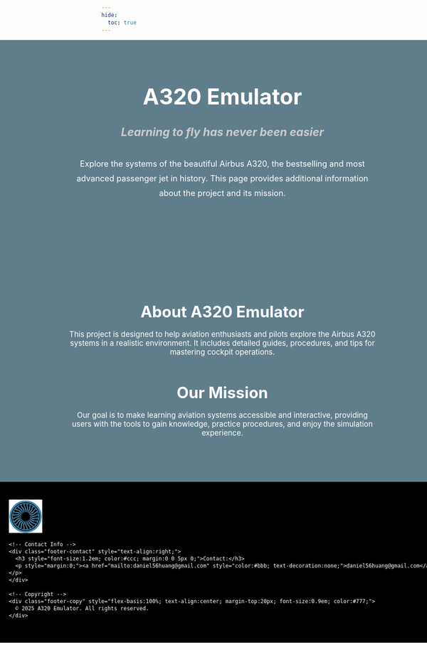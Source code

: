 ```yaml
---
hide:
  toc: true
---
```


<!-- Hero Section (Full Width) -->
<div class="hero-section" style="
  width:100vw;
  position:relative;
  left:50%;
  margin-left:-50vw;
  background-color:#607D8B; /* blue-gray background */
  color:white;
  text-align:center;
  padding:30px 20px;
">
  <h1 style="font-size:3.5em; font-weight:bold; margin-bottom:15px;">A320 Emulator</h1>
  <h3 style="font-size:1.8em; font-style:italic; color:#ccc; margin-bottom:40px;">
    Learning to fly has never been easier
  </h3>
  <p style="font-size:1.3em; max-width:700px; margin:0 auto 50px auto; line-height:1.8;">
    Explore the systems of the beautiful Airbus A320, the bestselling and most advanced passenger jet in history. This page provides additional information about the project and its mission.
  </p>
</div>

<!-- About Content -->
<div class="section" style="width:100vw; position:relative; left:50%; margin-left:-50vw; background-color:#607D8B; color:white; text-align:center; padding:100px 20px;">
  <h2 style="font-size:2.5em; margin-bottom:20px;">About A320 Emulator</h2>
  <p style="font-size:1.2em; max-width:700px; margin:0 auto;">
    This project is designed to help aviation enthusiasts and pilots explore the Airbus A320 systems in a realistic environment. It includes detailed guides, procedures, and tips for mastering cockpit operations.
  </p>

  <h2 style="font-size:2.5em; margin-top:60px; margin-bottom:20px;">Our Mission</h2>
  <p style="font-size:1.2em; max-width:700px; margin:0 auto;">
    Our goal is to make learning aviation systems accessible and interactive, providing users with the tools to gain knowledge, practice procedures, and enjoy the simulation experience.
  </p>
</div>

<!-- Footer Banner -->
<footer class="footer-banner" style="width:100vw; position:relative; left:50%; margin-left:-50vw; background-color:#000000; color:white; padding:40px 20px;">
  <div class="footer-content" style="display:flex; justify-content:space-between; align-items:center; max-width:1200px; margin:0 auto; flex-wrap:wrap;">
    <!-- Logo -->
    <div class="footer-logo">
      <img src="assets/logo.png" alt="A320 Emulator Logo" style="height:75px;">
    </div>

    <!-- Contact Info -->
    <div class="footer-contact" style="text-align:right;">
      <h3 style="font-size:1.2em; color:#ccc; margin:0 0 5px 0;">Contact:</h3>
      <p style="margin:0;"><a href="mailto:daniel56huang@gmail.com" style="color:#bbb; text-decoration:none;">daniel56huang@gmail.com</a></p>
    </div>

    <!-- Copyright -->
    <div class="footer-copy" style="flex-basis:100%; text-align:center; margin-top:20px; font-size:0.9em; color:#777;">
      © 2025 A320 Emulator. All rights reserved.
    </div>
  </div>
</footer>
